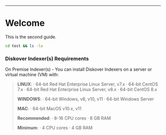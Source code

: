 ___
# Welcome

This is the second guide.

```bash
cd test && ls -la
```
### Diskover Indexer(s) Requirements

On Premise Indexer(s) _-_ You can install Diskover Indexers on a server or virtual machine (VM) with:

>**LINUX**:
· 64-bit Red Hat Enterprise Linux Server, v7.x
· 64-bit CentOS 7.x
· 64-bit Red Hat Enterprise Linux Server, v8.x
· 64-bit CentOS 8.x
>
>**WINDOWS**:
· 64-bit Windows, v8, v10, v11
· 64-bit Windows Server
>
>**MAC**:
· 64-bit MacOS v10.x, v11
>
>**Recommended**:
· 8-16 CPU cores
· 8 GB RAM
>
>**Minimum**:
· 4 CPU cores
· 4 GB RAM
